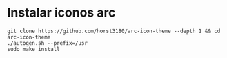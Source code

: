 # Instalar iconos arc

```
git clone https://github.com/horst3180/arc-icon-theme --depth 1 && cd arc-icon-theme
./autogen.sh --prefix=/usr
sudo make install
```
